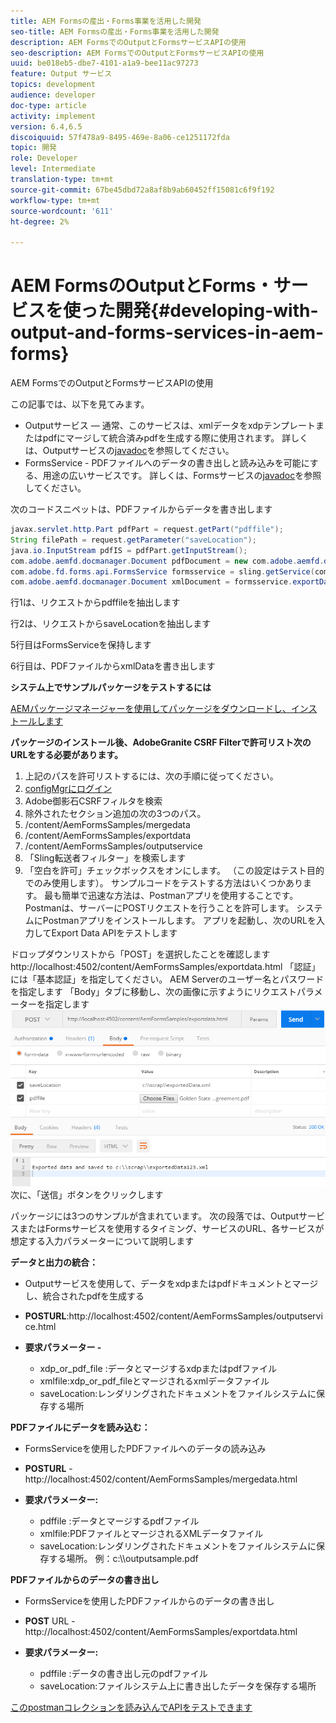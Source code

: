 ```yaml
---
title: AEM Formsの産出・Forms事業を活用した開発
seo-title: AEM Formsの産出・Forms事業を活用した開発
description: AEM FormsでのOutputとFormsサービスAPIの使用
seo-description: AEM FormsでのOutputとFormsサービスAPIの使用
uuid: be018eb5-dbe7-4101-a1a9-bee11ac97273
feature: Output サービス
topics: development
audience: developer
doc-type: article
activity: implement
version: 6.4,6.5
discoiquuid: 57f478a9-8495-469e-8a06-ce1251172fda
topic: 開発
role: Developer
level: Intermediate
translation-type: tm+mt
source-git-commit: 67be45dbd72a8af8b9ab60452ff15081c6f9f192
workflow-type: tm+mt
source-wordcount: '611'
ht-degree: 2%

---
```



# AEM FormsのOutputとForms・サービスを使った開発{#developing-with-output-and-forms-services-in-aem-forms}

AEM FormsでのOutputとFormsサービスAPIの使用

この記事では、以下を見てみます。

* Outputサービス — 通常、このサービスは、xmlデータをxdpテンプレートまたはpdfにマージして統合済みpdfを生成する際に使用されます。 詳しくは、Outputサービスの[javadoc](https://helpx.adobe.com/experience-manager/6-5/forms/javadocs/index.html?com/adobe/fd/output/api/OutputService.html)を参照してください。
* FormsService - PDFファイルへのデータの書き出しと読み込みを可能にする、用途の広いサービスです。 詳しくは、Formsサービスの[javadoc](https://helpx.adobe.com/experience-manager/6-5/forms/javadocs/index.html?com/adobe/fd/forms/api/class-use/FormsService.html)を参照してください。


次のコードスニペットは、PDFファイルからデータを書き出します

```java
javax.servlet.http.Part pdfPart = request.getPart("pdffile");
String filePath = request.getParameter("saveLocation");
java.io.InputStream pdfIS = pdfPart.getInputStream();
com.adobe.aemfd.docmanager.Document pdfDocument = new com.adobe.aemfd.docmanager.Document(pdfIS);
com.adobe.fd.forms.api.FormsService formsservice = sling.getService(com.adobe.fd.forms.api.FormsService.class);
com.adobe.aemfd.docmanager.Document xmlDocument = formsservice.exportData(pdfDocument,com.adobe.fd.forms.api.DataFormat.Auto);
```

行1は、リクエストからpdffileを抽出します

行2は、リクエストからsaveLocationを抽出します

5行目はFormsServiceを保持します

6行目は、PDFファイルからxmlDataを書き出します

**システム上でサンプルパッケージをテストするには**

[AEMパッケージマネージャーを使用してパッケージをダウンロードし、インストールします](assets/outputandformsservice.zip)




**パッケージのインストール後、AdobeGranite CSRF Filterで許可リスト次のURLをする必要があります。**

1. 上記のパスを許可リストするには、次の手順に従ってください。
1. [configMgrにログイン](http://localhost:4502/system/console/configMgr)
1. Adobe御影石CSRFフィルタを検索
1. 除外されたセクション追加の次の3つのパス。
1. /content/AemFormsSamples/mergedata
1. /content/AemFormsSamples/exportdata
1. /content/AemFormsSamples/outputservice
1. 「Sling転送者フィルター」を検索します
1. 「空白を許可」チェックボックスをオンにします。 （この設定はテスト目的でのみ使用します）。
サンプルコードをテストする方法はいくつかあります。 最も簡単で迅速な方法は、Postmanアプリを使用することです。 Postmanは、サーバーにPOSTリクエストを行うことを許可します。 システムにPostmanアプリをインストールします。
アプリを起動し、次のURLを入力してExport Data APIをテストします

ドロップダウンリストから「POST」を選択したことを確認します
http://localhost:4502/content/AemFormsSamples/exportdata.html
「認証」には「基本認証」を指定してください。 AEM Serverのユーザー名とパスワードを指定します
「Body」タブに移動し、次の画像に示すようにリクエストパラメーターを指定します
![エクスポート](assets/postexport.png)
次に、「送信」ボタンをクリックします

パッケージには3つのサンプルが含まれています。 次の段落では、OutputサービスまたはFormsサービスを使用するタイミング、サービスのURL、各サービスが想定する入力パラメーターについて説明します

**データと出力の統合：**

* Outputサービスを使用して、データをxdpまたはpdfドキュメントとマージし、統合されたpdfを生成する
* **POSTURL**:http://localhost:4502/content/AemFormsSamples/outputservice.html
* **要求パラメーター -**

   * xdp_or_pdf_file :データとマージするxdpまたはpdfファイル
   * xmlfile:xdp_or_pdf_fileとマージされるxmlデータファイル
   * saveLocation:レンダリングされたドキュメントをファイルシステムに保存する場所

**PDFファイルにデータを読み込む：**
* FormsServiceを使用したPDFファイルへのデータの読み込み
* **POSTURL** - http://localhost:4502/content/AemFormsSamples/mergedata.html
* **要求パラメーター:**

   * pdffile :データとマージするpdfファイル
   * xmlfile:PDFファイルとマージされるXMLデータファイル
   * saveLocation:レンダリングされたドキュメントをファイルシステムに保存する場所。 例：c:\\\outputsample.pdf

**PDFファイルからのデータの書き出し**
* FormsServiceを使用したPDFファイルからのデータの書き出し
* **POST** URL - http://localhost:4502/content/AemFormsSamples/exportdata.html
* **要求パラメーター:**

   * pdffile :データの書き出し元のpdfファイル
   * saveLocation:ファイルシステム上に書き出したデータを保存する場所

[このpostmanコレクションを読み込んでAPIをテストできます](assets/document-services-postman-collection.json)

